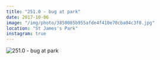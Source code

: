 ```yaml
---
title: "251.0 - bug at park"
date: 2017-10-06
image: "/img/photo/3850085b955afde4f410e70cba04c3f0.jpg"
location: "St James's Park"
instagram: true
---
```


![251.0 - bug at park](/img/photo/3850085b955afde4f410e70cba04c3f0.jpg)
